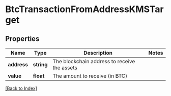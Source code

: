 # BtcTransactionFromAddressKMSTarget

## Properties

Name | Type | Description | Notes
------------ | ------------- | ------------- | -------------
**address** | **string** | The blockchain address to receive the assets |
**value** | **float** | The amount to receive (in BTC) |

[[Back to Index]](../index.md)
